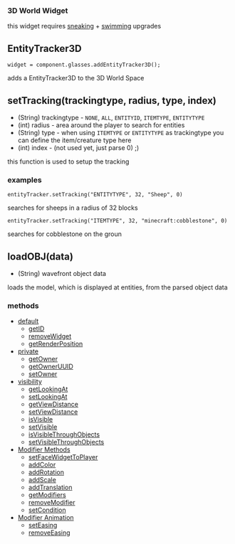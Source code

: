 ### 3D World Widget

this widget requires [sneaking](Glasses#sneaking) + [swimming](Glasses#swimming) upgrades

## EntityTracker3D
`widget = component.glasses.addEntityTracker3D();`

adds a EntityTracker3D to the 3D World Space


## setTracking(trackingtype, radius, type, index)
* (String) trackingtype - `NONE`, `ALL`, `ENTITYID`, `ITEMTYPE`, `ENTITYTYPE`
* (int) radius - area around the player to search for entities
* (String) type - when using `ITEMTYPE` or `ENTITYTYPE` as trackingtype you can define the item/creature type here
* (int) index - (not used yet, just parse 0) ;)

this function is used to setup the tracking

### examples

`entityTracker.setTracking("ENTITYTYPE", 32, "Sheep", 0)` 

searches for sheeps in a radius of 32 blocks

`entityTracker.setTracking("ITEMTYPE", 32, "minecraft:cobblestone", 0)` 

searches for cobblestone on the groun


## loadOBJ(data)
* (String) wavefront object data

loads the model, which is displayed at entities, from the parsed object data


### methods
* [default](Widget_Methods_default)
  * [getID](Widget_Methods_default#getID)
  * [removeWidget](Widget_Methods_default#removeWidget)
  * [getRenderPosition](Widget_Methods_getRenderPosition)
* [private](Widget_Methods_private)
  * [getOwner](Widget_Methods_private#getOwner)
  * [getOwnerUUID](Widget_Methods_private#getOwnerUUID)
  * [setOwner](Widget_Methods_private#setOwner)
* [visibility](Widget_Methods_visibility)
  * [getLookingAt](Widget3D_Methods_visibility#getLookingAt)
  * [setLookingAt](Widget3D_Methods_visibility#setLookingAt)
  * [getViewDistance](Widget3D_Methods_visibility#getViewDistance)
  * [setViewDistance](Widget3D_Methods_visibility#setViewDistance)
  * [isVisible](Widget_Methods_visibility#isVisible)
  * [setVisible](Widget_Methods_visibility#setVisible)
  * [isVisibleThroughObjects](Widget3D_Methods_visibility#isVisibleThroughObjects)
  * [setVisibleThroughObjects](Widget3D_Methods_visibility#setVisibleThroughObjects)
* [Modifier Methods](WidgetModifiers)
  * [setFaceWidgetToPlayer](WidgetModifier_setFaceWidgetToPlayer)
  * [addColor](WidgetModifiers#addColor)
  * [addRotation](WidgetModifiers#addRotation)
  * [addScale](WidgetModifiers#addScale)
  * [addTranslation](WidgetModifiers#addTranslation)
  * [getModifiers](WidgetModifierMethods#getModifiers)
  * [removeModifier](WidgetModifierMethods#removeModifier)
  * [setCondition](WidgetModifierConditions)
* [Modifier Animation](WidgetModifiers#animation)
  * [setEasing](WidgetModifiers#seteasing)
  * [removeEasing](WidgetModifiers#removeeasing)
